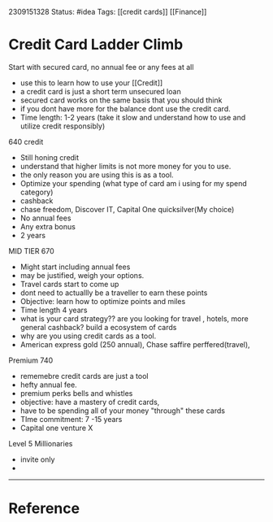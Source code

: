 

2309151328
	Status: #idea 
		Tags: [[credit cards]] [[Finance]]

# Credit Card Ladder Climb



Start with secured card, no annual fee or any fees at all 
- use this to learn how to use your [[Credit]] 
- a credit card is just a short term unsecured loan
- secured card works on the same basis that you should think 
- if you dont have more for the balance dont use the credit card.
- Time length: 1-2 years (take it slow and understand how to use and utilize credit responsibly)

640 credit 

- Still honing credit 
- understand that higher limits is not more money for you to use.
- the only reason you are using this is as a tool.
- Optimize your spending (what type of card am i using for my spend category)
- cashback
- chase freedom, Discover IT, Capital One quicksilver(My choice)
- No annual fees
- Any extra bonus
- 2 years


MID TIER 670

- Might start including annual fees
- may be justified, weigh your options.
- Travel cards start to come up 
- dont need to actuallly be a traveller to earn these points
- Objective: learn how to optimize points and miles
- Time length 4 years 
- what is your card strategy?? are you looking for travel , hotels, more general cashback? build a ecosystem of cards
- why are you using credit cards as a tool.
- American express gold (250 annual), Chase saffire perffered(travel), 

Premium 740

- rememebre credit cards are just a tool 
- hefty annual fee.
- premium perks bells and whistles
- objective: have a mastery of credit cards, 
- have to be spending all of your money "through" these cards 
- TIme commitment: 7 -15 years 
- Capital one venture X


Level 5 Millionaries

- invite only
- 

















---
# Reference
